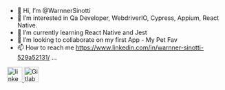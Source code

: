 - 👋 Hi, I’m @WarnnerSinotti
- 👀 I’m interested in Qa Developer, WebdriverIO, Cypress, Appium, React Native.
- 🌱 I’m currently learning React Native and Jest
- 💞️ I’m looking to collaborate on my first App - My Pet Fav 
- 📫 How to reach me https://www.linkedin.com/in/warnner-sinotti-529a52131/ ...

<!---
WarnnerSinotti/WarnnerSinotti is a ✨ special ✨ repository because its `README.md` (this file) appears on your GitHub profile.
You can click the Preview link to take a look at your changes.
--->

 
  <a href="https://www.linkedin.com/in/warnner-sinotti-529a52131/"  target="_blank" rel="noopener noreferrer">
    <img src="https://img.shields.io/static/v1?message=LinkedIn&logo=linkedin&label=&color=0077B5&logoColor=white&labelColor=&style=for-the-badge" height="35" alt="linkedin logo" />
  </a>

<a href="https://gitlab.com/warnner.sinotti"  target="_blank" rel="noopener noreferrer">
    <img src="https://img.shields.io/badge/GitLab-330F63?style=for-the-badge&logo=gitlab&logoColor=white" height="35" alt="Gitlab logo" />
  </a>

